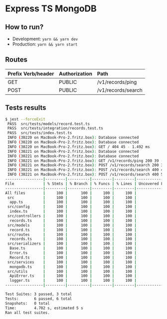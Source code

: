 # Express TS MongoDB

## How to run?
- Development: `yarn && yarn dev`
- Production: `yarn && yarn start`

## Routes

| Prefix Verb/header      | Authorization            | Path
| :-----------------------| :------------------------| :-------------------
| GET                     | PUBLIC                   | /v1/records/ping
| POST                    | PUBLIC                   | /v1/records/search


## Tests results
```bash
$ jest --forceExit
 PASS  src/tests/models/record.test.ts
 PASS  src/tests/integration/records.test.ts
 PASS  src/tests/index.test.ts
 INFO (30220 on MacBook-Pro-2.fritz.box): Database connected
 INFO (30220 on MacBook-Pro-2.fritz.box): Database connected
 INFO (30220 on MacBook-Pro-2.fritz.box): GET / 404 45 - 1.492 ms
 INFO (30221 on MacBook-Pro-2.fritz.box): Database connected
 INFO (30221 on MacBook-Pro-2.fritz.box): Database connected
 INFO (30221 on MacBook-Pro-2.fritz.box): GET /v1/records/ping 200 39 - 2.116 ms
 INFO (30221 on MacBook-Pro-2.fritz.box): POST /v1/records/search 200 342 - 124.267 ms
 INFO (30221 on MacBook-Pro-2.fritz.box): POST /v1/records/search 400 49 - 1.093 ms
 INFO (30221 on MacBook-Pro-2.fritz.box): POST /v1/records/search 400 55 - 0.273 ms
-----------------|---------|----------|---------|---------|-------------------
File             | % Stmts | % Branch | % Funcs | % Lines | Uncovered Line #s
-----------------|---------|----------|---------|---------|-------------------
All files        |     100 |      100 |     100 |     100 |
 src             |     100 |      100 |     100 |     100 |
  app.ts         |     100 |      100 |     100 |     100 |
 src/config      |     100 |      100 |     100 |     100 |
  index.ts       |     100 |      100 |     100 |     100 |
 src/controllers |     100 |      100 |     100 |     100 |
  records.ts     |     100 |      100 |     100 |     100 |
 src/models      |     100 |      100 |     100 |     100 |
  record.ts      |     100 |      100 |     100 |     100 |
 src/routes      |     100 |      100 |     100 |     100 |
  records.ts     |     100 |      100 |     100 |     100 |
 src/serializers |     100 |      100 |     100 |     100 |
  Base.ts        |     100 |      100 |     100 |     100 |
  Error.ts       |     100 |      100 |     100 |     100 |
  Record.ts      |     100 |      100 |     100 |     100 |
 src/services    |     100 |      100 |     100 |     100 |
  mongodb.ts     |     100 |      100 |     100 |     100 |
 src/utils       |     100 |      100 |     100 |     100 |
  ApiError.ts    |     100 |      100 |     100 |     100 |
  logger.ts      |     100 |      100 |     100 |     100 |
-----------------|---------|----------|---------|---------|-------------------

Test Suites: 3 passed, 3 total
Tests:       6 passed, 6 total
Snapshots:   0 total
Time:        4.702 s, estimated 5 s
Ran all test suites.
```
